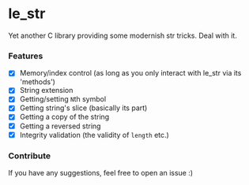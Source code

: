 # le_str

Yet another C library providing some modernish str tricks. Deal with it.

### Features
- [x] Memory/index control (as long as you only interact with le_str via its 'methods')
- [x] String extension
- [x] Getting/setting `N`th symbol
- [x] Getting string's slice (basically its part)
- [x] Getting a copy of the string
- [x] Getting a reversed string
- [x] Integrity validation (the validity of `length` etc.)

### Contribute
If you have any suggestions, feel free to open an issue :)
